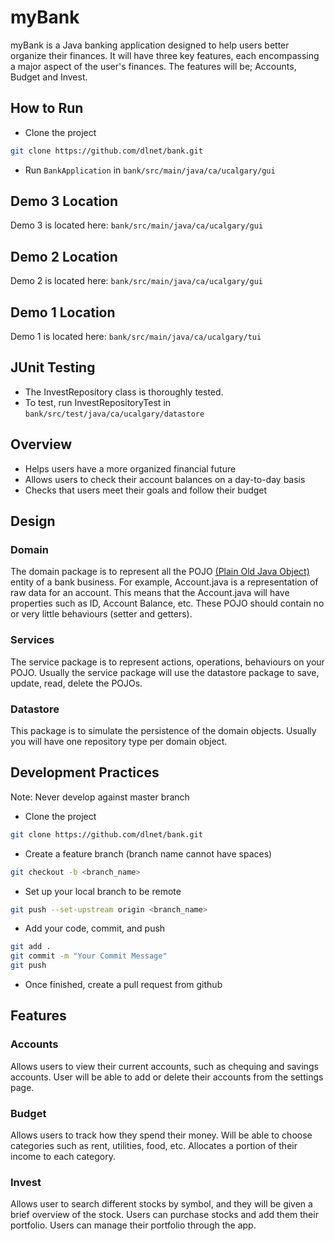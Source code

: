 # myBank 

myBank is a Java banking application designed to help users better organize their finances. It will have three key features, each encompassing a major aspect of the user's finances. The features will be; Accounts, Budget and Invest. 

## How to Run
+ Clone the project
```bash
git clone https://github.com/dlnet/bank.git
``` 
+ Run `BankApplication` in `bank/src/main/java/ca/ucalgary/gui`

## Demo 3 Location
Demo 3 is located here: `bank/src/main/java/ca/ucalgary/gui`

## Demo 2 Location
Demo 2 is located here: `bank/src/main/java/ca/ucalgary/gui`

## Demo 1 Location
Demo 1 is located here: `bank/src/main/java/ca/ucalgary/tui`

## JUnit Testing
+ The InvestRepository class is thoroughly tested. 
+ To test, run InvestRepositoryTest in `bank/src/test/java/ca/ucalgary/datastore`

## Overview

+ Helps users have a more organized financial future
+ Allows users to check their account balances on a day-to-day basis
+ Checks that users meet their goals and follow their budget

## Design

### Domain
The domain package is to represent all the POJO [(Plain Old Java Object)](https://en.wikipedia.org/wiki/Plain_old_Java_object) entity of a bank business.
For example, Account.java is a representation of raw data for an account. This means that the Account.java will have properties such as ID, Account Balance, etc.
These POJO should contain no or very little behaviours (setter and getters).

### Services
The service package is to represent actions, operations, behaviours on your POJO. Usually the service package will use the datastore package to save, update, read, delete the POJOs.

### Datastore
This package is to simulate the persistence of the domain objects. Usually you will have one repository type per domain object.

## Development Practices
Note: Never develop against master branch
+ Clone the project
```bash
git clone https://github.com/dlnet/bank.git
```
+ Create a feature branch (branch name cannot have spaces)
```bash
git checkout -b <branch_name>
```
+ Set up your local branch to be remote
```bash
git push --set-upstream origin <branch_name>
```
+ Add your code, commit, and push
```bash
git add .
git commit -m "Your Commit Message"
git push
```
+ Once finished, create a pull request from github

## Features

### Accounts
Allows users to view their current accounts, such as chequing and savings accounts. User will be able to add or delete their accounts from the settings page.

### Budget
Allows users to track how they spend their money. Will be able to choose categories such as rent, utilities, food, etc. Allocates a portion of their income to each category.

### Invest
Allows user to search different stocks by symbol, and they will be given a brief overview of the stock. Users can purchase stocks and add them their portfolio. Users can manage their portfolio through the app.

